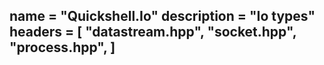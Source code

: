 name = "Quickshell.Io"
description = "Io types"
headers = [
	"datastream.hpp",
	"socket.hpp",
	"process.hpp",
]
-----
